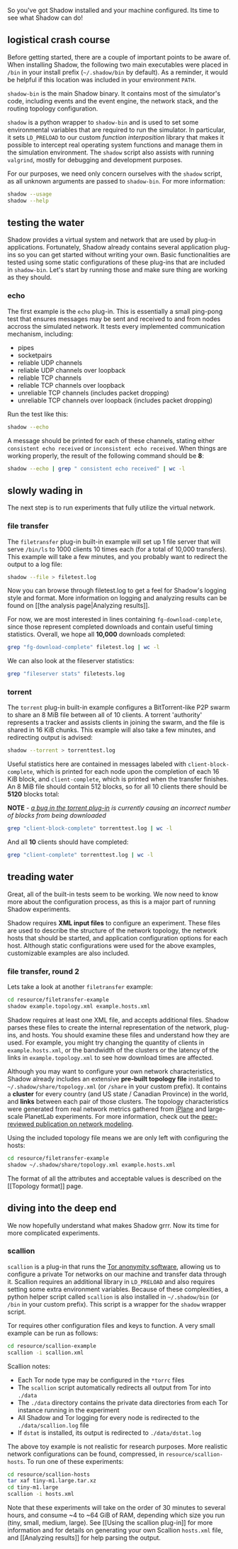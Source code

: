 So you've got Shadow installed and your machine configured. Its time to see what Shadow can do!

## logistical crash course

Before getting started, there are a couple of important points to be aware of. When installing Shadow, the following two main executables were placed in `/bin` in your install prefix (`~/.shadow/bin` by default). As a reminder, it would be helpful if this location was included in your environment `PATH`.

`shadow-bin` is the main Shadow binary. It contains most of the simulator's code, including events and the event engine, the network stack, and the routing topology configuration.

`shadow` is a python wrapper to `shadow-bin` and is used to set some environmental variables that are required to run the simulator. In particular, it sets `LD_PRELOAD` to our custom _function interposition_ library that makes it possible to intercept real operating system functions and manage them in the simulation environment. The `shadow` script also assists with running `valgrind`, mostly for debugging and development purposes.

For our purposes, we need only concern ourselves with the `shadow` script, as all unknown arguments are passed to `shadow-bin`. For more information:

```bash
shadow --usage
shadow --help
```

## testing the water

Shadow provides a virtual system and network that are used by plug-in applications. Fortunately, Shadow already contains several application plug-ins so you can get started without writing your own. Basic functionalities are tested using some static configurations of these plug-ins that are included in `shadow-bin`. Let's start by running those and make sure thing are working as they should.

### echo

The first example is the `echo` plug-in. This is essentially a small ping-pong test that ensures messages may be sent and received to and from nodes accross the simulated network. It tests every implemented communication mechanism, including:

+ pipes
+ socketpairs
+ reliable UDP channels
+ reliable UDP channels over loopback
+ reliable TCP channels
+ reliable TCP channels over loopback
+ unreliable TCP channels (includes packet dropping)
+ unreliable TCP channels over loopback (includes packet dropping)

Run the test like this:

```bash
shadow --echo
```

A message should be printed for each of these channels, stating either `consistent echo received` or `inconsistent echo received`. When things are working properly, the result of the following command should be **8**:

```bash
shadow --echo | grep " consistent echo received" | wc -l
```

## slowly wading in

The next step is to run experiments that fully utilize the virtual network. 

### file transfer

The `filetransfer` plug-in built-in example will set up 1 file server that will serve `/bin/ls` to 1000 clients 10 times each (for a total of 10,000 transfers). This example will take a few minutes, and you probably want to redirect the output to a log file:

```bash
shadow --file > filetest.log
```

Now you can browse through filetest.log to get a feel for Shadow's logging style and format. More information on logging and analyzing results can be found on [[the analysis page|Analyzing results]].

For now, we are most interested in lines containing `fg-download-complete`, since those represent completed downloads and contain useful timing statistics. Overall, we hope all **10,000** downloads completed:

```bash
grep "fg-download-complete" filetest.log | wc -l
```

We can also look at the fileserver statistics:

```bash
grep "fileserver stats" filetests.log
```

### torrent

The `torrent` plug-in built-in example configures a BitTorrent-like P2P swarm to share an 8 MiB file between all of 10 clients. A torrent 'authority' represents a tracker and assists clients in joining the swarm, and the file is shared in 16 KiB chunks. This example will also take a few minutes, and redirecting output is advised:

```bash
shadow --torrent > torrenttest.log
```

Useful statistics here are contained in messages labeled with `client-block-complete`, which is printed for each node upon the completion of each 16 KiB block, and `client-complete`, which is printed when the transfer finishes. An 8 MiB file should contain 512 blocks, so for all 10 clients there should be **5120** blocks total:

**NOTE** - _[a bug in the torrent plug-in](https://github.com/shadow/shadow/issues/82) is currently causing an incorrect number of blocks from being downloaded_
```bash
grep "client-block-complete" torrenttest.log | wc -l
```

And all **10** clients should have completed:

```bash
grep "client-complete" torrenttest.log | wc -l
```

## treading water

Great, all of the built-in tests seem to be working. We now need to know more about the configuration process, as this is a major part of running Shadow experiments.

Shadow requires **XML input files** to configure an experiment. These files are used to describe the structure of the network topology, the network hosts that should be started, and application configuration options for each host. Although static configurations were used for the above examples, customizable examples are also included.

### file transfer, round 2

Lets take a look at another `filetransfer` example:

```bash
cd resource/filetransfer-example
shadow example.topology.xml example.hosts.xml
```

Shadow requires at least one XML file, and accepts additional files. Shadow parses these files to create the internal representation of the network, plug-ins, and hosts. You should examine these files and understand how they are used. For example, you might try changing the quantity of clients in `example.hosts.xml`, or the bandwidth of the clusters or the latency of the links in `example.topology.xml` to see how download times are affected.

Although you may want to configure your own network characteristics, Shadow already includes an extensive **pre-built topology file** installed to `~/.shadow/share/topology.xml` (or `/share` in your custom prefix). It contains a **cluster** for every country (and US state / Canadian Province) in the world, and **links** between each pair of those clusters. The topology characteristics were generated from real network metrics gathered from [iPlane](http://iplane.cs.washington.edu/) and large-scale PlanetLab experiments. For more information, check out the [peer-reviewed publication on network modeling](http://www-users.cs.umn.edu/~jansen/papers/tormodel-cset2012.pdf).

Using the included topology file means we are only left with configuring the hosts:

```bash
cd resource/filetransfer-example
shadow ~/.shadow/share/topology.xml example.hosts.xml
```

The format of all the attributes and acceptable values is described on the [[Topology format]] page.

## diving into the deep end

We now hopefully understand what makes Shadow grrr. Now its time for more complicated experiments.

### scallion

`scallion` is a plug-in that runs the [Tor anonymity software](https://www.torproject.org/), allowing us to configure a private Tor networks on our machine and transfer data through it. Scallion requires an additional library in `LD_PRELOAD` and also requires setting some extra environment variables. Because of these complexities, a python helper script called `scallion` is also installed in `~/.shadow/bin` (or `/bin` in your custom prefix). This script is a wrapper for the `shadow` wrapper script.

Tor requires other configuration files and keys to function. A very small example can be run as follows:

```bash
cd resource/scallion-example
scallion -i scallion.xml
```

Scallion notes:
+ Each Tor node type may be configured in the `*torrc` files
+ The `scallion` script automatically redirects all output from Tor into `./data`
+ The `./data` directory contains the private data directories from each Tor instance running in the experiment
+ All Shadow and Tor logging for every node is redirected to the `./data/scallion.log` file
+ If `dstat` is installed, its output is redirected to `./data/dstat.log`

The above toy example is not realistic for research purposes. More realistic network configurations can be found, compressed, in `resource/scallion-hosts`. To run one of these experiments:

```bash
cd resource/scallion-hosts
tar xaf tiny-m1.large.tar.xz
cd tiny-m1.large
scallion -i hosts.xml
```

Note that these experiments will take on the order of 30 minutes to several hours, and consume ~4 to ~64 GiB of RAM, depending which size you run (tiny, small, medium, large). See [[Using the scallion plug-in]] for more information and for details on generating your own Scallion `hosts.xml` file, and [[Analyzing results]] for help parsing the output.